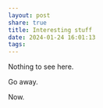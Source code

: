 ```yaml
---
layout: post
share: true
title: Interesting stuff
date: 2024-01-24 16:01:13
tags: 
---
```



Nothing to see here.

Go away.

Now.